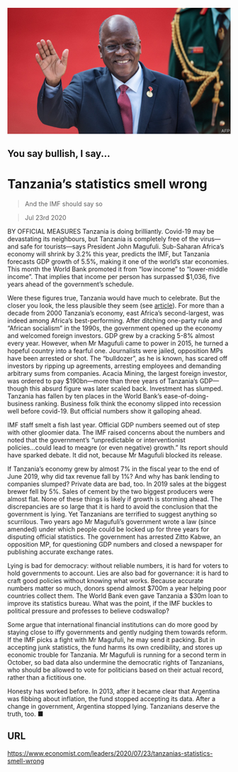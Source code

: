 ![](./images/20200725_LDP501.jpg)

## You say bullish, I say...

# Tanzania’s statistics smell wrong

> And the IMF should say so

> Jul 23rd 2020

BY OFFICIAL MEASURES Tanzania is doing brilliantly. Covid-19 may be devastating its neighbours, but Tanzania is completely free of the virus—and safe for tourists—says President John Magufuli. Sub-Saharan Africa’s economy will shrink by 3.2% this year, predicts the IMF, but Tanzania forecasts GDP growth of 5.5%, making it one of the world’s star economies. This month the World Bank promoted it from “low income” to “lower-middle income”. That implies that income per person has surpassed $1,036, five years ahead of the government’s schedule.

Were these figures true, Tanzania would have much to celebrate. But the closer you look, the less plausible they seem (see [article](https://www.economist.com//middle-east-and-africa/2020/07/23/why-tanzanias-statistics-look-fishy)). For more than a decade from 2000 Tanzania’s economy, east Africa’s second-largest, was indeed among Africa’s best-performing. After ditching one-party rule and “African socialism” in the 1990s, the government opened up the economy and welcomed foreign investors. GDP grew by a cracking 5-8% almost every year. However, when Mr Magufuli came to power in 2015, he turned a hopeful country into a fearful one. Journalists were jailed, opposition MPs have been arrested or shot. The “bulldozer”, as he is known, has scared off investors by ripping up agreements, arresting employees and demanding arbitrary sums from companies. Acacia Mining, the largest foreign investor, was ordered to pay $190bn—more than three years of Tanzania’s GDP—though this absurd figure was later scaled back. Investment has slumped. Tanzania has fallen by ten places in the World Bank’s ease-of-doing-business ranking. Business folk think the economy slipped into recession well before covid-19. But official numbers show it galloping ahead.

IMF staff smelt a fish last year. Official GDP numbers seemed out of step with other gloomier data. The IMF raised concerns about the numbers and noted that the government’s “unpredictable or interventionist policies...could lead to meagre (or even negative) growth.” Its report should have sparked debate. It did not, because Mr Magufuli blocked its release.

If Tanzania’s economy grew by almost 7% in the fiscal year to the end of June 2019, why did tax revenue fall by 1%? And why has bank lending to companies slumped? Private data are bad, too. In 2019 sales at the biggest brewer fell by 5%. Sales of cement by the two biggest producers were almost flat. None of these things is likely if growth is storming ahead. The discrepancies are so large that it is hard to avoid the conclusion that the government is lying. Yet Tanzanians are terrified to suggest anything so scurrilous. Two years ago Mr Magufuli’s government wrote a law (since amended) under which people could be locked up for three years for disputing official statistics. The government has arrested Zitto Kabwe, an opposition MP, for questioning GDP numbers and closed a newspaper for publishing accurate exchange rates.

Lying is bad for democracy: without reliable numbers, it is hard for voters to hold governments to account. Lies are also bad for governance: it is hard to craft good policies without knowing what works. Because accurate numbers matter so much, donors spend almost $700m a year helping poor countries collect them. The World Bank even gave Tanzania a $30m loan to improve its statistics bureau. What was the point, if the IMF buckles to political pressure and professes to believe codswallop?

Some argue that international financial institutions can do more good by staying close to iffy governments and gently nudging them towards reform. If the IMF picks a fight with Mr Magufuli, he may send it packing. But in accepting junk statistics, the fund harms its own credibility, and stores up economic trouble for Tanzania. Mr Magufuli is running for a second term in October, so bad data also undermine the democratic rights of Tanzanians, who should be allowed to vote for politicians based on their actual record, rather than a fictitious one.

Honesty has worked before. In 2013, after it became clear that Argentina was fibbing about inflation, the fund stopped accepting its data. After a change in government, Argentina stopped lying. Tanzanians deserve the truth, too. ■

## URL

https://www.economist.com/leaders/2020/07/23/tanzanias-statistics-smell-wrong
